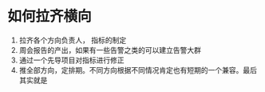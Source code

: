如何拉齐横向
===

1. 拉齐各个方向负责人， 指标的制定
2. 周会报告的产出，如果有一些告警之类的可以建立告警大群
3. 通过一个先导项目对指标进行修正
4. 推全部方向，定排期。不同方向根据不同情况肯定也有短期的一个兼容。最后其实就是